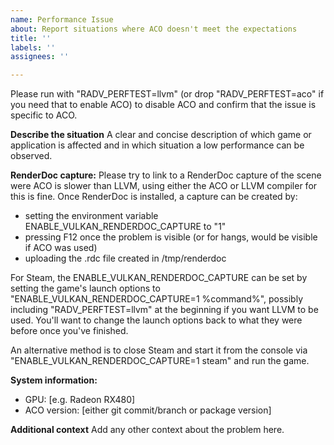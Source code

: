 ```yaml
---
name: Performance Issue
about: Report situations where ACO doesn't meet the expectations
title: ''
labels: ''
assignees: ''

---
```


Please run with "RADV_PERFTEST=llvm" (or drop "RADV_PERFTEST=aco" if you need that to enable ACO) to disable ACO and confirm that the issue is specific to ACO.

**Describe the situation**
A clear and concise description of which game or application is affected and in which situation a low performance can be observed.

**RenderDoc capture:**
Please try to link to a RenderDoc capture of the scene were ACO is slower than LLVM, using either the ACO or LLVM compiler for this is fine. Once RenderDoc is installed, a capture can be created by:

- setting the environment variable ENABLE_VULKAN_RENDERDOC_CAPTURE to "1"
- pressing F12 once the problem is visible (or for hangs, would be visible if ACO was used)
- uploading the .rdc file created in /tmp/renderdoc

For Steam, the ENABLE_VULKAN_RENDERDOC_CAPTURE can be set by setting the game's launch options to "ENABLE_VULKAN_RENDERDOC_CAPTURE=1 %command%", possibly including "RADV_PERFTEST=llvm" at the beginning if you want LLVM to be used. You'll want to change the launch options back to what they were before once you've finished.

An alternative method is to close Steam and start it from the console via "ENABLE_VULKAN_RENDERDOC_CAPTURE=1 steam" and run the game.

**System information:**
 - GPU: [e.g. Radeon RX480]
 - ACO version: [either git commit/branch or package version]

**Additional context**
Add any other context about the problem here.
